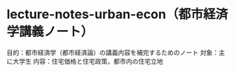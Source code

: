 # lecture-notes-urban-econ（都市経済学講義ノート）
目的：都市経済学（都市経済論）の講義内容を補完するためのノート
対象：主に大学生
内容：住宅価格と住宅政策，都市内の住宅立地
